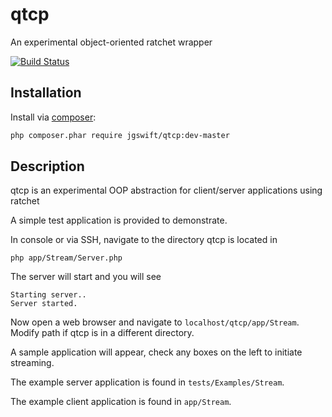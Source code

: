 qtcp
==== 

An experimental object-oriented ratchet wrapper

[![Build Status](https://travis-ci.org/jgswift/qtcp.png?branch=master)](https://travis-ci.org/jgswift/qtcp)

## Installation

Install via [composer](https://getcomposer.org/):
```sh
php composer.phar require jgswift/qtcp:dev-master
```

## Description

qtcp is an experimental OOP abstraction for client/server applications using ratchet

A simple test application is provided to demonstrate.

In console or via SSH, navigate to the directory qtcp is located in

```
php app/Stream/Server.php
```

The server will start and you will see

```
Starting server..
Server started.
```

Now open a web browser and navigate to ```localhost/qtcp/app/Stream```.  Modify path if qtcp is in a different directory.

A sample application will appear, check any boxes on the left to initiate streaming.

The example server application is found in ````tests/Examples/Stream````.

The example client application is found in ````app/Stream````. 

